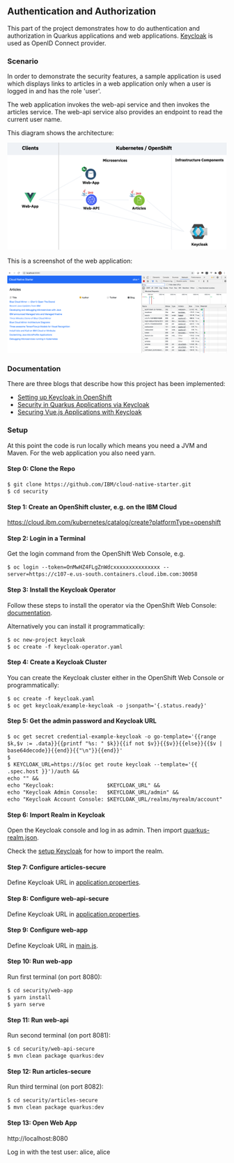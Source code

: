 ## Authentication and Authorization

This part of the project demonstrates how to do authentication and authorization in Quarkus applications and web applications. [Keycloak](https://www.keycloak.org/) is used as OpenID Connect provider.

### Scenario

In order to demonstrate the security features, a sample application is used which displays links to articles in a web application only when a user is logged in and has the role 'user'.

The web application invokes the web-api service and then invokes the articles service. The web-api service also provides an endpoint to read the current user name.

This diagram shows the architecture:

<kbd><img src="screenshots/diagram.png" /></kbd>

This is a screenshot of the web application:

<kbd><img src="screenshots/web-app.png" /></kbd>


### Documentation

There are three blogs that describe how this project has been implemented:

* [Setting up Keycloak in OpenShift](http://heidloff.net/article/setting-up-keycloak-openshift/)
* [Security in Quarkus Applications via Keycloak](http://heidloff.net/article/security-quarkus-applications-keycloak/)
* [Securing Vue.js Applications with Keycloak](http://heidloff.net/article/securing-vue-js-applications-keycloak/)


### Setup

At this point the code is run locally which means you need a JVM and Maven. For the web application you also need yarn.

#### Step 0: Clone the Repo

```
$ git clone https://github.com/IBM/cloud-native-starter.git
$ cd security
```

#### Step 1: Create an OpenShift cluster, e.g. on the IBM Cloud

https://cloud.ibm.com/kubernetes/catalog/create?platformType=openshift

#### Step 2: Login in a Terminal

Get the login command from the OpenShift Web Console, e.g.

```
$ oc login --token=OnMwHZ4FLgZnWdcxxxxxxxxxxxxxxx --server=https://c107-e.us-south.containers.cloud.ibm.com:30058
```

#### Step 3: Install the Keycloak Operator

Follow these steps to install the operator via the OpenShift Web Console: [documentation](
https://www.keycloak.org/getting-started/getting-started-operator-openshift
).

Alternatively you can install it programmatically:

```
$ oc new-project keycloak
$ oc create -f keycloak-operator.yaml
```

#### Step 4: Create a Keycloak Cluster

You can create the Keycloak cluster either in the OpenShift Web Console or programmatically:

```
$ oc create -f keycloak.yaml
$ oc get keycloak/example-keycloak -o jsonpath='{.status.ready}'
```

#### Step 5: Get the admin password and Keycloak URL

```
$ oc get secret credential-example-keycloak -o go-template='{{range $k,$v := .data}}{{printf "%s: " $k}}{{if not $v}}{{$v}}{{else}}{{$v | base64decode}}{{end}}{{"\n"}}{{end}}'
$
$ KEYCLOAK_URL=https://$(oc get route keycloak --template='{{ .spec.host }}')/auth &&
echo "" &&
echo "Keycloak:                 $KEYCLOAK_URL" &&
echo "Keycloak Admin Console:   $KEYCLOAK_URL/admin" &&
echo "Keycloak Account Console: $KEYCLOAK_URL/realms/myrealm/account" 
```

#### Step 6: Import Realm in Keycloak

Open the Keycloak console and log in as admin. Then import [quarkus-realm.json](quarkus-realm.json).

Check the [setup Keycloak](KEYCLOAK-SETUP.md) for how to import the realm.

#### Step 7: Configure articles-secure

Define Keycloak URL in [application.properties](articles-secure/src/main/resources/application.properties).

#### Step 8: Configure web-api-secure

Define Keycloak URL in [application.properties](web-api-secure/src/main/resources/application.properties).

#### Step 9: Configure web-app

Define Keycloak URL in [main.js](web-app/src/main.js).

#### Step 10: Run web-app

Run first terminal (on port 8080):

```
$ cd security/web-app
$ yarn install
$ yarn serve
```

#### Step 11: Run web-api

Run second terminal (on port 8081):

```
$ cd security/web-api-secure
$ mvn clean package quarkus:dev
```

#### Step 12: Run articles-secure

Run third terminal (on port 8082):

```
$ cd security/articles-secure
$ mvn clean package quarkus:dev
```

#### Step 13: Open Web App

http://localhost:8080

Log in with the test user: alice, alice